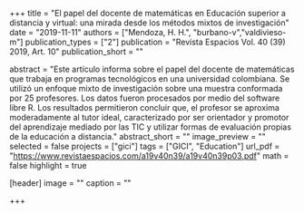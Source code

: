+++
title = "El papel del docente de matemáticas en Educación superior a distancia y virtual: una mirada desde los métodos mixtos de investigación"
date = "2019-11-11"
authors = ["Mendoza, H. H.", "burbano-v","valdivieso-m"]
publication_types = ["2"]
publication = "Revista Espacios Vol. 40 (39) 2019, Art. 10"
publication_short = ""

abstract = "Este artículo informa sobre el papel del docente de matemáticas que trabaja en programas tecnológicos en una universidad colombiana. Se utilizó un enfoque mixto de investigación sobre una muestra conformada por 25 profesores. Los datos fueron procesados por medio del software libre R. Los resultados permitieron concluir que, el profesor se aproxima moderadamente al tutor ideal, caracterizado por ser orientador y promotor del aprendizaje mediado por las TIC y utilizar formas de evaluación propias de la educación a distancia."
abstract_short = ""
image_preview = ""
selected = false
projects = ["gici"]
tags = ["GICI", "Education"]
url_pdf = "https://www.revistaespacios.com/a19v40n39/a19v40n39p03.pdf"
math = false
highlight = true

[header]
image = ""
caption = ""

+++
